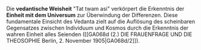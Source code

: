 
Die **vedantische Weisheit** "Tat twam asi" verkörpert die Erkenntnis der **Einheit mit dem Universum** zur Überwindung der Differenzen. Diese fundamentale Einsicht des Vedanta zielt auf die Auflösung des scheinbaren Gegensatzes zwischen Individuum und Kosmos durch die Erkenntnis der wahren Einheit alles Seienden ([[GA068d (2.) DIE FRAUENFRAGE UND DIE THEOSOPHIE Berlin, 2. November 1905|GA068d/2]]).
